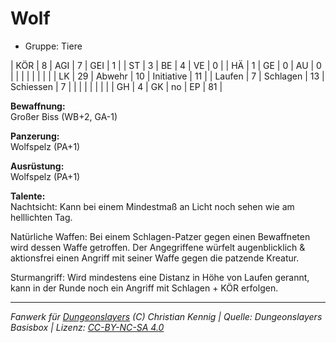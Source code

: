 # Wolf  
- Gruppe: Tiere  

| KÖR    | 8  | AGI      | 7  | GEI        | 1  |
| ST     | 3  | BE       | 4  | VE         | 0  |
| HÄ     | 1  | GE       | 0  | AU         | 0  |
|        |    |          |    |            |    |
| LK     | 29 | Abwehr   | 10 | Initiative | 11 |
| Laufen | 7  | Schlagen | 13 | Schiessen  | 7  |
|        |    |          |    |            |    |
| GH     | 4  | GK       | no | EP         | 81 |


**Bewaffnung:**  
Großer Biss (WB+2, GA-1)

**Panzerung:**  
Wolfspelz (PA+1)

**Ausrüstung:**  
Wolfspelz (PA+1)

**Talente:**  
Nachtsicht: Kann bei einem Mindestmaß an Licht noch sehen wie am helllichten Tag.

Natürliche Waffen: Bei einem Schlagen-Patzer gegen einen Bewaffneten wird dessen Waffe getroffen. Der Angegriffene würfelt augenblicklich & aktionsfrei einen Angriff mit seiner Waffe gegen die patzende Kreatur.

Sturmangriff: Wird mindestens eine Distanz in Höhe von Laufen gerannt, kann in der Runde noch ein Angriff mit Schlagen + KÖR erfolgen.





___
*Fanwerk für [Dungeonslayers](https://www.dungeonslayers.net/) (C) Christian Kennig | Quelle: Dungeonslayers Basisbox | Lizenz: [CC-BY-NC-SA 4.0](https://creativecommons.org/licenses/by-nc-sa/4.0/deed.de)*
